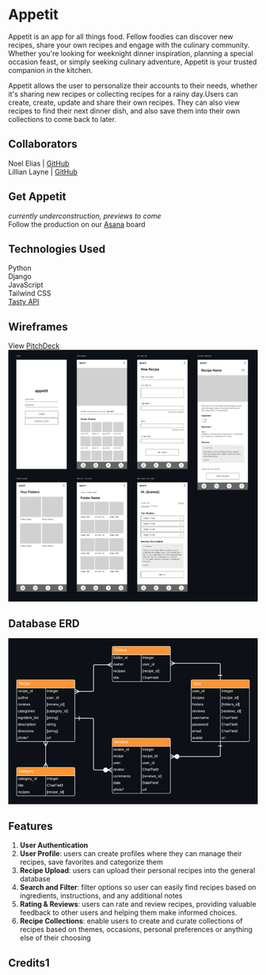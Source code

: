 # Appetit

Appetit is an app for all things food. Fellow foodies can discover new recipes, share your own recipes and engage with the culinary community. Whether you're looking for weeknight dinner inspiration, planning a special occasion feast, or simply seeking culinary adventure, Appetit is your trusted companion in the kitchen. 

Appetit allows the user to personalize their accounts to their needs, whether it's sharing new recipes or collecting recipes for a rainy day.Users can create, create, update and share their own recipes. They can also view recipes to find their next dinner dish, and also save them into their own collections to come back to later.

## Collaborators

Noel Elias | [GitHub](https://github.com/eliaswnoel) <br>Lillian Layne | [GitHub](https://github.com/lillianlayne)

## Get Appetit
_currently underconstruction, previews to come_
<br>
Follow the production on our [Asana](https://app.asana.com/0/1207105408267258/1207105408267258) board 

## Technologies Used
Python <br>
Django<br>
JavaScript<br>
Tailwind CSS<br>
[Tasty API](https://publicapi.dev/tasty-api) 

## Wireframes
View [PitchDeck](https://pitchdeck.hypermatic.com/slides/lv5dbfcf23095/?token=aGFpRUVSMWJnbUFscCM=)
![alt text](images/appetit_wireframes.png)

## Database ERD
![alt text](images/databaseERD.png)

## Features
1. __User Authentication__
2. __User Profile__: users can create profiles where they can manage their recipes, save favorites and categorize them
3. __Recipe Upload__: users can upload their personal recipes into the general database
4. __Search and Filter__: filter options so user can easily find recipes based on ingredients, instructions, and any additional notes
5. __Rating & Reviews__: users can rate and review recipes, providing valuable feedback to other users and helping them make informed choices.
6. __Recipe Collections__: enable users to create and curate collections of recipes based on themes, occasions, personal preferences or anything else of their choosing 


## Credits1

